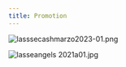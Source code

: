 ```yaml
---
title: Promotion
---
```


![lasssecashmarzo2023-01.png](https://files.peakd.com/file/peakd-hive/lasseehlers/23zGoQCrH5WCnvaPgNoRoCzhjmTWtkDkViuf6CePGH3HfRZ5CapBgTwTyE92qQ66tWohK.png)

![lasseangels 2021a01.jpg](https://images.hive.blog/DQmWAPbcE3PWeJj6p42HqU29BucTPodUDsMnhXJmm75K5QR/lasseangels%202021-a-01.jpg) 
